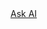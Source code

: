 <body>
  <!-- Replace the data-endpoint value with your own URL -->
  <!-- @see: https://documate.site/integration/docsify#connect-to-backend -->
  <a id="ask-ai" data-endpoint="https://test123.us.aircode.run/ask" href="###">Ask AI</a>
</body>
